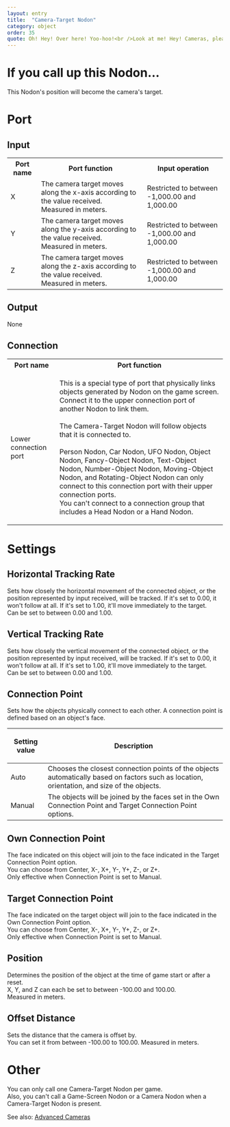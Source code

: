 ```yaml
---
layout: entry
title:  "Camera-Target Nodon"
category: object
order: 35
quote: Oh! Hey! Over here! Yoo-hoo!<br />Look at me! Hey! Cameras, please!
---
```

<h1>If you call up this Nodon...</h1>
<p>This Nodon's position will become the camera's target.</p>
<h1>Port</h1>
<h2>Input</h2>
<table class="wrapped">
  <colgroup>
    <col />
    <col />
    <col />
  </colgroup>
  <tbody>
    <tr>
      <th>Port name</th>
      <th>Port function</th>
      <th>Input operation</th>
    </tr>
    <tr>
      <td label="Port name"><span>X</span></td>
      <td label="Port function"><span>The camera target moves along the x-axis according to the value received.<br />Measured in meters.<br /></span></td>
      <td label="Input operation"><span>Restricted to between -1,000.00 and 1,000.00</span></td>
    </tr>
    <tr>
      <td label="Port name"><span>Y</span></td>
      <td label="Port function"><span>The camera target moves along the y-axis according to the value received.<br />Measured in meters.<br /></span></td>
      <td label="Input operation"><span>Restricted to between -1,000.00 and 1,000.00</span></td>
    </tr>
    <tr>
      <td label="Port name"><span>Z</span></td>
      <td label="Port function"><span>The camera target moves along the z-axis according to the value received.<br />Measured in meters.<br /></span></td>
      <td label="Input operation"><span>Restricted to between -1,000.00 and 1,000.00</span></td>
    </tr>
  </tbody>
</table>
<h2>Output</h2>
<p>None</p>
<h2>Connection</h2>
<table class="wrapped">
  <colgroup>
    <col />
    <col />
  </colgroup>
  <tbody>
    <tr>
      <th>Port name</th>
      <th>Port function</th>
    </tr>
    <tr>
      <td label="Port name"><span>Lower connection port</span></td>
      <td label="Port function">
        <p>This is a special type of port that physically links objects generated by Nodon on the game screen. Connect it to the upper connection port of another Nodon to link them.<br>
        <br>The Camera-Target Nodon will follow objects that it is connected to.<br>
        <br>Person Nodon, Car Nodon, UFO Nodon, Object Nodon, Fancy-Object Nodon, Text-Object Nodon, Number-Object Nodon, Moving-Object Nodon, and Rotating-Object Nodon can only connect to this connection port with their upper connection ports.<br />You can't connect to a connection group that includes a Head Nodon or a Hand Nodon.</p>
      </td>
    </tr>
  </tbody>
</table>
<h1>Settings</h1>
<h2>Horizontal Tracking Rate</h2>
<p>Sets how closely the horizontal movement of the connected object, or the position represented by input received, will be tracked. If it's set to 0.00, it won't follow at all. If it's set to 1.00, it'll move immediately to the target.<br />Can be set to between 0.00 and 1.00.</p>
<h2>Vertical Tracking Rate</h2>
<p>Sets how closely the vertical movement of the connected object, or the position represented by input received, will be tracked. If it's set to 0.00, it won't follow at all. If it's set to 1.00, it'll move immediately to the target.<br />Can be set to between 0.00 and 1.00.</p>
<h2>Connection Point</h2>
<p>Sets how the objects physically connect to each other. A connection point is defined based on an object's face.</p>
<table class="wrapped">
  <colgroup>
    <col />
    <col />
  </colgroup>
  <thead>
    <tr>
      <th>
        <p>Setting value</p>
      </th>
      <th>
        <p>Description</p>
      </th>
    </tr>
  </thead>
  <tbody>
    <tr>
      <td label="Setting value"><span>Auto</span></td>
      <td label="Description"><span>Chooses the closest connection points of the objects automatically based on factors such as location, orientation, and size of the objects.</span></td>
    </tr>
    <tr>
      <td label="Setting value"><span>Manual</span></td>
      <td label="Description"><span>The objects will be joined by the faces set in the Own Connection Point and Target Connection Point options.</span></td>
    </tr>
  </tbody>
</table>
<h2>Own Connection Point</h2>
<p>The face indicated on this object will join to the face indicated in the Target Connection Point option.<br />You can choose from Center, X-, X+, Y-, Y+, Z-, or Z+.<br />Only effective when Connection Point is set to Manual.</p>
<h2>Target Connection Point</h2>
<p>The face indicated on the target object will join to the face indicated in the Own Connection Point option.<br />You can choose from Center, X-, X+, Y-, Y+, Z-, or Z+.<br />Only effective when Connection Point is set to Manual.</p>
<h2>Position</h2>
<p>Determines the position of the object at the time of game start or after a reset.<br />X, Y, and Z can each be set to between -100.00 and 100.00.<br />Measured in meters.</p>
<h2>Offset Distance</h2>
<p>Sets the distance that the camera is offset by.<br />You can set it from between -100.00 to 100.00. Measured in meters.</p>
<h1>Other</h1>
<p>You can only call one Camera-Target Nodon per game.<br />Also, you can't call a Game-Screen Nodon or a Camera Nodon when a Camera-Target Nodon is present.</p>
<p>See also: <a href="/nodopedia/tips/advanced-cameras">Advanced Cameras</a></p>